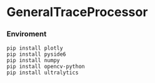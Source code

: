 # GeneralTraceProcessor
### Enviroment

```
pip install plotly
pip install pyside6
pip install numpy
pip install opencv-python
pip install ultralytics
```

